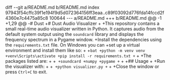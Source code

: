 diff --git a/README.md b/README.md
index 97943f54cffc39f1e194f9d5d072364156ff3eaa..c89f03092d776fda14fccd2f4360e7c4475a85c8 100644
--- a/README.md
+++ b/README.md
@@ -1 +1,29 @@
-# Dust
+# Dust Audio Visualizer
+
+This repository contains a small real-time audio visualizer written in Python. It captures audio from the default system output using the `soundcard` library and displays the frequency spectrum in a Pygame window.
+Install the dependencies using the `requirements.txt` file. On Windows you can
+set up a virtual environment and install them like so:
+
+```bat
+python -m venv venv
+venv\Scripts\activate
+pip install -r requirements.txt
+```
+
+The packages listed are:
+
+```
+soundcard
+numpy
+pygame
+```
+
+## Usage
+
+Run the visualizer with:
+
+```
+python visualizer.py
+```
+
+Close the window or press `Ctrl+C` to exit.
